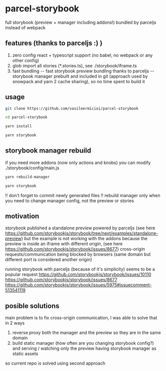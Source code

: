 # parcel-storybook

full storybook (preview + manager including addons!) bundled by parceljs instead of webpack

## features (thanks to parceljs :) )

1. zero config react + typescript support (no babel, no webpack or any other config)
2. glob import all stories (\*.stories.ts), see ./storybook/iframe.ts
3. fast bundling
   -- fast storybook preview bundling thanks to parceljs
   -- storybook manager prebuilt and included in git (approach used by snowpack and yarn 2 cache sharing), so no time spent to build it

## usage

```sh
git clone https://github.com/vasileermicioi/parcel-storybook
```

```sh
cd parcel-storybook
```

```sh
yarn install
```

```sh
yarn storybook
```

## storybook manager rebuild

if you need more addons (now only actions and knobs) you can modify ./storybook/config/main.js

```sh
yarn rebuild-manager
```

```sh
yarn storybook
```

!! don't forget to commit newly generated files
!! rebuild manager only when you need to change manager config, not the preview or stories

## motivation

storybook published a standalone preview powered by parceljs
(see here https://github.com/storybookjs/storybook/tree/next/examples/standalone-preview)
but the example is not working with the addons because the preview is inside an iframe with different origin,
(see here https://github.com/storybookjs/storybook/issues/8677)
cross-origin requests/communication being blocked by browsers (same domain but different port is considered another origin)

running storybook with parceljs (because of it's simplicity) seems to be a popular request
https://github.com/storybookjs/storybook/issues/10110
https://github.com/storybookjs/storybook/issues/8677
https://github.com/storybookjs/storybook/issues/5975#issuecomment-513541119

## posible solutions

main problem is to fix cross-origin communication, I was able to solve that in 2 ways

1. reverse proxy both the manager and the preview so they are in the same domain
2. build static manager (how often are you changing storybook config?) and serving / watching only the preview having
   storybook manager as static assets

so current repo is solved using second approach
